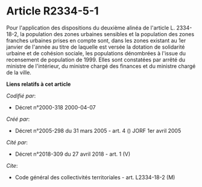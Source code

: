 # Article R2334-5-1

Pour l'application des dispositions du deuxième alinéa de l'article L. 2334-18-2, la population des zones urbaines sensibles
et la population des zones franches urbaines prises en compte sont, dans les zones existant au 1er janvier de l'année au
titre de laquelle est versée la dotation de solidarité urbaine et de cohésion sociale, les populations dénombrées à l'issue
du recensement de population de 1999. Elles sont constatées par arrêté du ministre de l'intérieur, du ministre chargé des
finances et du ministre chargé de la ville.

**Liens relatifs à cet article**

_Codifié par_:

  - Décret n°2000-318 2000-04-07

_Créé par_:

  - Décret n°2005-298 du 31 mars 2005 - art. 4 () JORF 1er avril 2005

_Cité par_:

  - Décret n°2018-309 du 27 avril 2018 - art. 1 (V)

_Cite_:

  - Code général des collectivités territoriales - art. L2334-18-2 (M)
